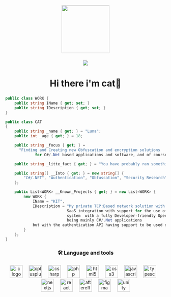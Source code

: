 <div align="center">
  <img height="150" src="https://media1.giphy.com/media/sPuasIp5bg4CckOwd7/giphy.gif?cid=6c09b9529p8j9hfnnpns2axr4bu186zv4h45v796ao9dkt6n&ep=v1_internal_gif_by_id&rid=giphy.gif&ct=s"  />
</div>

###

<div align="center">
  <img src="https://visitor-badge.laobi.icu/badge?page_id=Wasntcat.Wasntcat&"  />
</div>

###

<h1 align="center">Hi there i'm cat👋</h1>

###

```csharp
public class WORK {
    public string IName { get; set; }
    public string IDescription { get; set; }
}

public class CAT
{
    public string _name { get; } = "Luna";
    public int _age { get; } = 18;

    public string _focus { get; } = 
      "Finding and Creating new Obfuscation and encryption solutions 
             for C#/.Net based applications and software, and of course other languages and sys to";

    public string _litte_fact { get; } = "You have probably ran something i made :D";

    public string[] __Into { get; } = new string[] {
        "C#/.NET", "Authentication", "Obfuscation", "Security Research", "AI Research & Training (For fun)"
    };

    public List<WORK> __Known_Projects { get; } = new List<WORK> {
        new WORK {
            IName = "KIT",
            IDescription = "My private TCP:Based network solution with it's own 
                           SaaS integration with support for the use of an authentication and obfuscation SDK and 
                           system  with a fully Developer-friendly Open-Api  for custom integration, with its target 
                           being mainly C#/.Net applications 
            but with the authentication API having support to be used on other languages"
        }
    };
}
```

###

<h3 align="center">🛠 Language and tools</h3>

###

<div align="center">
  <img src="https://cdn.jsdelivr.net/gh/devicons/devicon/icons/c/c-original.svg" height="40" alt="c logo"  />
  <img width="12" />
  <img src="https://cdn.jsdelivr.net/gh/devicons/devicon/icons/cplusplus/cplusplus-original.svg" height="40" alt="cplusplus logo"  />
  <img width="12" />
  <img src="https://cdn.jsdelivr.net/gh/devicons/devicon/icons/csharp/csharp-original.svg" height="40" alt="csharp logo"  />
  <img width="12" />
  <img src="https://cdn.jsdelivr.net/gh/devicons/devicon/icons/php/php-original.svg" height="40" alt="php logo"  />
  <img width="12" />
  <img src="https://cdn.jsdelivr.net/gh/devicons/devicon/icons/html5/html5-original.svg" height="40" alt="html5 logo"  />
  <img width="12" />
  <img src="https://cdn.jsdelivr.net/gh/devicons/devicon/icons/css3/css3-original.svg" height="40" alt="css3 logo"  />
  <img width="12" />
  <img src="https://cdn.jsdelivr.net/gh/devicons/devicon/icons/javascript/javascript-original.svg" height="40" alt="javascript logo"  />
  <img width="12" />
  <img src="https://cdn.jsdelivr.net/gh/devicons/devicon/icons/typescript/typescript-original.svg" height="40" alt="typescript logo"  />
  <img width="12" />
  <img src="https://cdn.jsdelivr.net/gh/devicons/devicon/icons/nextjs/nextjs-original.svg" height="40" alt="nextjs logo"  />
  <img width="12" />
  <img src="https://cdn.jsdelivr.net/gh/devicons/devicon/icons/react/react-original.svg" height="40" alt="react logo"  />
  <img width="12" />
  <img src="https://cdn.jsdelivr.net/gh/devicons/devicon/icons/aftereffects/aftereffects-original.svg" height="40" alt="aftereffects logo"  />
  <img width="12" />
  <img src="https://cdn.jsdelivr.net/gh/devicons/devicon/icons/figma/figma-original.svg" height="40" alt="figma logo"  />
  <img width="12" />
  <img src="https://cdn.jsdelivr.net/gh/devicons/devicon/icons/unity/unity-original.svg" height="40" alt="unity logo"  />
</div>

###
